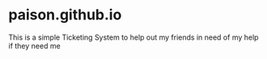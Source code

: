 # paison.github.io
This is a simple Ticketing System to help out my friends in need of my help if they need me
